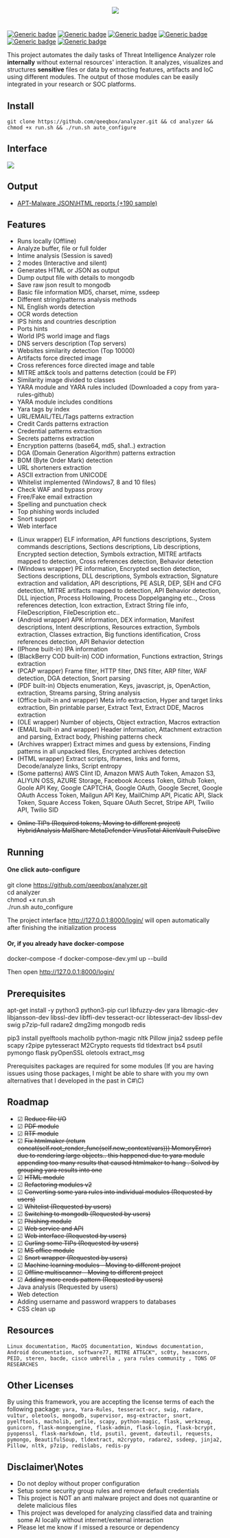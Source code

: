 <p align="center"> <img src="https://raw.githubusercontent.com/qeeqbox/analyzer/master/readme/analyzerlogo.png"></p>

#
[![Generic badge](https://img.shields.io/badge/dynamic/json.svg?url=https://raw.githubusercontent.com/qeeqbox/analyzer/master/info&label=Quality&query=$.grade&colorB=228B22&style=flat-square)](https://github.com/qeeqbox/analyzer/blob/master/info) [![Generic badge](https://img.shields.io/badge/dynamic/json.svg?url=https://raw.githubusercontent.com/qeeqbox/analyzer/master/info&label=version&query=$.version&colorB=blue&style=flat-square)](https://github.com/qeeqbox/analyzer/blob/master/changes.md) [![Generic badge](https://img.shields.io/badge/dynamic/json.svg?url=https://raw.githubusercontent.com/qeeqbox/analyzer/master/info&label=build&query=$.dockercomposebuild&colorB=green&style=flat-square)](https://github.com/qeeqbox/analyzer/blob/master/changes.md) [![Generic badge](https://img.shields.io/badge/dynamic/json.svg?url=https://raw.githubusercontent.com/qeeqbox/analyzer/master/info&label=test&query=$.automatedtest&colorB=green&style=flat-square)](https://github.com/qeeqbox/analyzer/blob/master/changes.md) [![Generic badge](https://img.shields.io/badge/dynamic/json.svg?url=https://raw.githubusercontent.com/qeeqbox/analyzer/master/info&label=implemented&query=$.implemented&colorB=lightgrey&style=flat-square)](https://github.com/qeeqbox/analyzer/blob/master/changes.md) [![Generic badge](https://img.shields.io/static/v1?label=%F0%9F%91%8D&message=!&color=yellow&style=flat-square)](https://github.com/qeeqbox/analyzer/stargazers)

This project automates the daily tasks of Threat Intelligence Analyzer role **internally** without external resources' interaction. It analyzes, visualizes and structures **sensitive** files or data by extracting features, artifacts and IoC using different modules. The output of those modules can be easily integrated in your research or SOC platforms.

## Install
```git clone https://github.com/qeeqbox/analyzer.git && cd analyzer &&  chmod +x run.sh && ./run.sh auto_configure```

## Interface
<img src="https://raw.githubusercontent.com/qeeqbox/analyzer/master/readme/intro.gif" style="max-width:768px"/>

## Output 
- [APT-Malware JSON\HTML reports (+190 sample)](https://files.qeeqbox.com/set1/)

## Features  
<ul>
<li>Runs locally (Offline)</li>
<li>Analyze buffer, file or full folder</li>
<li>Intime analysis (Session is saved)  </li>
<li>2 modes (Interactive and silent)</li>
<li>Generates HTML or JSON as output</li>
<li>Dump output file with details to mongodb</li>
<li>Save raw json result to mongodb</li>
<li>Basic file information MD5, charset, mime, ssdeep</li>
<li>Different string/patterns analysis methods</li>
<li>NL English words detection</li>
<li>OCR words detection</li>
<li>IPS hints and countries description</li>
<li>Ports hints</li>
<li>World IPS world image and flags</li>
<li>DNS servers description (Top servers)</li>
<li>Websites similarity detection (Top 10000)</li>
<li>Artifacts force directed image</li>
<li>Cross references force directed image and table</li>
<li>MITRE att&ck tools and patterns detection (could be FP)</li>
<li>Similarity image divided to classes</li>
<li>YARA module and YARA rules included (Downloaded a copy from yara-rules-github)</li>
<li>YARA module includes conditions</li>
<li>Yara tags by index</li>
<li>URL/EMAIL/TEL/Tags patterns extraction</li>
<li>Credit Cards patterns extraction</li>
<li>Credential patterns extraction</li>
<li>Secrets patterns extraction</li>
<li>Encryption patterns (base64, md5, sha1..) extraction</li>
<li>DGA (Domain Generation Algorithm) patterns extraction </li>
<li>BOM (Byte Order Mark) detection</li>
<li>URL shorteners extraction</li>
<li>ASCII extraction from UNICODE</li>
<li>Whitelist implemented (Windows7, 8 and 10 files)</li>
<li>Check WAF and bypass proxy</li>
<li>Free/Fake email extraction</li>
<li>Spelling and punctuation check</li>
<li>Top phishing words included</li>
<li>Snort support</li>
<li>Web interface</li>
</ul>

<ul>
<li>(Linux wrapper) ELF information, API functions descriptions, System commands descriptions, Sections descriptions, Lib descriptions, Encrypted section detection, Symbols extraction, MITRE artifacts mapped to detection, Cross references detection, Behavior detection</li>
<li>(Windows wrapper) PE information, Encrypted section detection, Sections descriptions, DLL descriptions, Symbols extraction, Signature extraction and validation, API descriptions, PE ASLR, DEP, SEH and CFG detection, MITRE artifacts mapped to detection, API Behavior detection, DLL injection, Process Hollowing, Process Doppelganging etc.., Cross references detection, Icon extraction, Extract String file info, FileDescription, FileDescription etc..</li>
<li>(Android wrapper) APK information, DEX information, Manifest descriptions, Intent descriptions, Resources extraction, Symbols extraction, Classes extraction, Big functions identification, Cross references detection, API Behavior detection</li>
<li>(IPhone built-in) IPA information</li>
<li>(BlackBerry COD built-in) COD information, Functions extraction, Strings extraction</li>
<li>(PCAP wrapper) Frame filter, HTTP filter, DNS filter, ARP filter, WAF detection, DGA detection, Snort parsing</li>
<li>(PDF built-in) Objects enumeration, Keys, javascript, js, OpenAction, extraction, Streams parsing, String analysis</li>
<li>(Office built-in and wrapper) Meta info extraction, Hyper and target links extraction, Bin printable parser, Extract Text, Extract DDE, Macros extraction</li>
<li>(OLE wrapper) Number of objects, Object extraction, Macros extraction</li>
<li>(EMAIL built-in and wrapper) Header information, Attachment extraction and parsing, Extract body, Phishing patterns check</li>
<li>(Archives wrapper) Extract mimes and guess by extensions, Finding patterns in all unpacked files, Encrypted archives detection</li>
<li>(HTML wrapper) Extract scripts, iframes, links and forms, Decode/analyze links, Script entropy</li>
<li>(Some patterns) AWS Clint ID, Amazon MWS Auth Token, Amazon S3, ALIYUN OSS, AZURE Storage, Facebook Access Token, Github Token, Goole API Key, Google CAPTCHA, Google OAuth, Google Secret, Google OAuth Access Token, Mailgun API Key, MailChimp API, Picatic API, Slack Token, Square Access Token, Square OAuth Secret, Stripe API, Twilio API, Twilio SID</li>
</ul>

- ~~Online TIPs (Required tokens, Moving to different project) HybridAnalysis MalShare MetaDefender VirusTotal AlienVault PulseDive~~

## Running
#### One click auto-configure
git clone https://github.com/qeeqbox/analyzer.git <br>
cd analyzer <br>
chmod +x run.sh <br>
./run.sh auto_configure <br>

The project interface http://127.0.0.1:8000/login/ will open automatically after finishing the initialization process

#### Or, if you already have docker-compose
docker-compose -f docker-compose-dev.yml up --build

Then open http://127.0.0.1:8000/login/

## Prerequisites
apt-get install -y python3 python3-pip curl libfuzzy-dev yara libmagic-dev libjansson-dev libssl-dev libffi-dev tesseract-ocr libtesseract-dev libssl-dev swig p7zip-full radare2 dmg2img mongodb redis

pip3 install pyelftools macholib python-magic nltk Pillow jinja2 ssdeep pefile scapy r2pipe pytesseract M2Crypto requests tld tldextract bs4 psutil pymongo flask pyOpenSSL oletools extract_msg

Prerequisites packages are required for some modules (If you are having issues using those packages, I might be able to share with you my own alternatives that I developed in the past in C#\C)

## Roadmap
- &#9745; ~~Reduce file I/O~~
- &#9745; ~~PDF module~~
- &#9745; ~~RTF module~~
- &#9745; ~~Fix htmlmaker (return concat(self.root_render_func(self.new_context(vars))) MemoryError) due to rendering large objects.. this happened due to yara module appending too many results that caused htmlmaker to hang . Solved by grouping yara results into one~~
- &#9745; ~~HTML module~~
- &#9745; ~~Refactoring modules v2~~
- &#9745; ~~Converting some yara rules into individual modules (Requested by users)~~
- &#9745; ~~Whitelist (Requested by users)~~
- &#9745; ~~Switching to mongodb (Requested by users)~~
- &#9745; ~~Phishing module~~
- &#9745; ~~Web service and API~~
- &#9745; ~~Web interface (Requested by users)~~
- &#9745; ~~Curling some TIPs (Requested by users)~~
- &#9745; ~~MS office module~~
- &#9745; ~~Snort wrapper (Requested by users)~~
- &#9745; ~~Machine learning modules - Moving to different project~~
- &#9745; ~~Offline multiscanner - Moving to different project~~
- &#9745; ~~Adding more creds pattern (Requested by users)~~
- Java analysis (Requested by users)
- Web detection
- Adding username and password wrappers to databases
- CSS clean up

## Resources
`Linux documentation, MacOS documentation, Windows documentation, Android documentation, software77, MITRE ATT&CK™, sc0ty, hexacorn, PEID, steren, bacde, cisco umbrella , yara rules community , TONS OF RESEARCHES`

## Other Licenses
By using this framework, you are accepting the license terms of each the following package: `yara, Yara-Rules, tesseract-ocr, swig, radare, vu1tur, oletools, mongodb, supervisor, msg-extractor, snort, pyelftools, macholib, pefile, scapy, python-magic, flask, werkzeug, gunicorn, flask-mongoengine, flask-admin, flask-login, flask-bcrypt, pyopenssl, flask-markdown, tld, psutil, gevent, dateutil, requests, pymongo, BeautifulSoup, tldextract, m2crypto, radare2, ssdeep, jinja2, Pillow, nltk, p7zip, redislabs, redis-py`

## Disclaimer\Notes
- Do not deploy without proper configuration
- Setup some security group rules and remove default credentials
- This project is NOT an anti malware project and does not quarantine or delete malicious files
- This project was developed for analyzing classified data and training some AI locally without internet/external interaction
- Please let me know if i missed a resource or dependency
